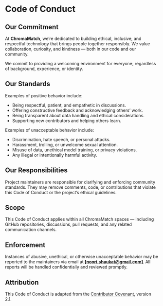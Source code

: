 # Code of Conduct

## Our Commitment
At **ChromaMatch**, we’re dedicated to building ethical, inclusive, and respectful technology that brings people together responsibly.
We value collaboration, curiosity, and kindness — both in our code and our community.

We commit to providing a welcoming environment for everyone, regardless of background, experience, or identity.

## Our Standards
Examples of positive behavior include:
- Being respectful, patient, and empathetic in discussions.
- Offering constructive feedback and acknowledging others’ work.
- Being transparent about data handling and ethical considerations.
- Supporting new contributors and helping others learn.

Examples of unacceptable behavior include:
- Discrimination, hate speech, or personal attacks.
- Harassment, trolling, or unwelcome sexual attention.
- Misuse of data, unethical model training, or privacy violations.
- Any illegal or intentionally harmful activity.

## Our Responsibilities
Project maintainers are responsible for clarifying and enforcing community standards.
They may remove comments, code, or contributions that violate this Code of Conduct or the project’s ethical guidelines.

## Scope
This Code of Conduct applies within all ChromaMatch spaces — including GitHub repositories, discussions, pull requests, and any related communication channels.

## Enforcement
Instances of abusive, unethical, or otherwise unacceptable behavior may be reported to the maintainers via email at **[noori.shaukat@gmail.com]**.
All reports will be handled confidentially and reviewed promptly.

## Attribution
This Code of Conduct is adapted from the [Contributor Covenant](https://www.contributor-covenant.org), version 2.1.

